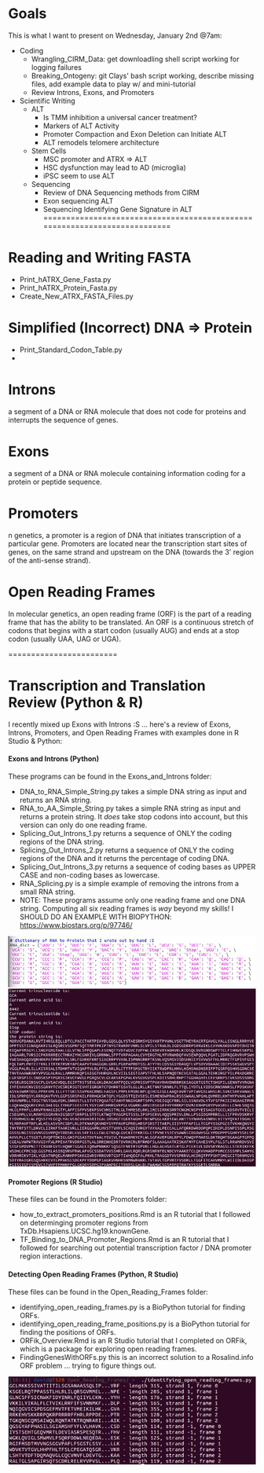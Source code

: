 # Goals
This is what I want to present on Wednesday, January 2nd @7am:
* Coding
	* Wrangling_CIRM_Data: get downloadling shell script working for logging failures
	* Breaking_Ontogeny: git Clays' bash script working, describe missing files, add example data to play w/ and mini-tutorial
	* Review Introns, Exons, and Promoters
* Scientific Writing
	* ALT
		* Is TMM inhibition a universal cancer treatment?
		* Markers of ALT Activity
		* Promoter Compaction and Exon Deletion can Initiate ALT
		* ALT remodels telomere architecture
	* Stem Cells
		* MSC promoter and ATRX => ALT
		* HSC dysfunction may lead to AD (microglia)
		* iPSC seem to use ALT
	* Sequencing	
		* Review of DNA Sequencing methods from CIRM
		* Exon sequencing ALT
		* Sequencing Identifying Gene Signature in ALT
==========================================================================
# Reading and Writing FASTA
* Print_hATRX_Gene_Fasta.py
* Print_hATRX_Protein_Fasta.py
* Create_New_ATRX_FASTA_Files.py

# Simplified (Incorrect) DNA => Protein
* Print_Standard_Codon_Table.py
* 

# Introns
a segment of a DNA or RNA molecule that does not code for proteins and interrupts the sequence of genes.


# Exons
a segment of a DNA or RNA molecule containing information coding for a protein or peptide sequence.


# Promoters
n genetics, a promoter is a region of DNA that initiates transcription of a particular gene. Promoters are located near the transcription start sites of genes, on the same strand and upstream on the DNA (towards the 3' region of the anti-sense strand).


# Open Reading Frames
In molecular genetics, an open reading frame (ORF) is the part of a reading frame that has the ability to be translated. An ORF is a continuous stretch of codons that begins with a start codon (usually AUG) and ends at a stop codon (usually UAA, UAG or UGA).
























========================
# Transcription and Translation Review (Python & R)
I recently mixed up Exons with Introns :S ... here's a review of Exons, Introns, Promoters, and Open Reading Frames with examples done in R Studio & Python:

#### Exons and Introns (Python)
These programs can be found in the Exons_and_Introns folder:
* DNA_to_RNA_Simple_String.py takes a simple DNA string as input and returns an RNA string.
* RNA_to_AA_Simple_String.py takes a simple RNA string as input and returns a protein string. It *does* take stop codons into account, but this version can only do one reading frame. 
* Splicing_Out_Introns_1.py returns a sequence of ONLY the coding regions of the DNA string.
* Splicing_Out_Introns_2.py returns a sequence of ONLY the coding regions of the DNA and it returns the percentage of coding DNA.
* Splicing_Out_Introns_3.py returns a sequence of coding bases as UPPER CASE and non-coding bases as lowercase.
* RNA_Splicing.py is a simple example of removing the introns from a small RNA string.
* NOTE: These programs assume only one reading frame and one DNA string. Computing all six reading frames is *way* beyond my skills! I SHOULD DO AN EXAMPLE WITH BIOPYTHON: https://www.biostars.org/p/97746/

![PLACEHOLDER](/Assets/rna-protein-dictionary.jpg "PLACEHOLDER")
![PLACEHOLDER](/Assets/stop_codons_trinucleotideCURRENT.jpg "PLACEHOLDER")

#### Promoter Regions (R Studio)
These files can be found in the Promoters folder:
* how_to_extract_promoters_positions.Rmd is an R tutorial that I followed on determinging promoter regions from TxDb.Hsapiens.UCSC.hg19.knownGene.
* TF_Binding_to_DNA_Promoter_Regions.Rmd is an R tutorial that I followed for searching out potential transcription factor / DNA promoter region interactions.  

#### Detecting Open Reading Frames (Python, R Studio)
These files can be found in the Open_Reading_Frames folder:
* identifying_open_reading_frames.py is a BioPython tutorial for finding ORFs.
* identifying_open_reading_frame_positions.py is a BioPython tutorial for finding the positions of ORFs. 
* ORFik_Overview.Rmd is an R Studio tutorial that I completed on ORFik, which is a package for exploring open reading frames. 
* FindingGenesWithORFs.py this is an incorrect solution to a Rosalind.info ORF problem ... trying to figure things out.

![PLACEHOLDER](/Assets/identifying-open-reading-frames.jpg "PLACEHOLDER")

